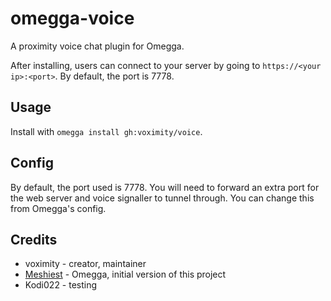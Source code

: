 # omegga-voice

A proximity voice chat plugin for Omegga.

After installing, users can connect to your server by going to `https://<your ip>:<port>`. By default, the port is 7778.

## Usage

Install with `omegga install gh:voximity/voice`.

## Config

By default, the port used is 7778. You will need to forward an extra port for
the web server and voice signaller to tunnel through. You can change this from
Omegga's config.

## Credits

* voximity - creator, maintainer
* [Meshiest](https://github.com/Meshiest) - Omegga, initial version of this project
* Kodi022 - testing
